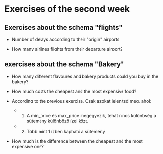 # Exercises of the second week 

## Exercises about the schema "flights" 

* Number of delays according to their "origin" airports
 
* How many airlines flights from their departure airport?

## exercises about the schema "Bakery"

* How many different flavoures and bakery products could you buy in the bakery? 

* How much costs the cheapest and the most expensive food? 

* According to the previous exercise, Csak azokat jelenítsd meg, ahol: 

	* 1. A min_price és max_price megegyezik, tehát nincs különbség a sütemény különböző ízei közt. 

	* 2. Több mint 1 ízben kapható a sütemény

* How much is the difference between the cheapest and the most expensive one?
